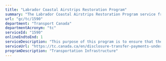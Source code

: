 ```yaml
---
title: "Labrador Coastal Airstrips Restoration Program"
summary: "The Labrador Coastal Airstrips Restoration Program service from Transport Canada is available end-to-end online, according to the GC Service Inventory."
url: "gc/tc/1590"
department: "Transport Canada"
departmentAcronym: "tc"
serviceId: "1590"
onlineEndtoEnd: 1
serviceDescription: "This purpose of this program is to ensure that the operational capability of the airstrips are maintained at the level necessary to meet Transport Canada's airport certification requirements and is intended to fulfill the Government of Canada’s commitments under the 1982 Labrador Air/Marine Services Agreement with the Province of Newfoundland and Labrador to support the restoration of airstrips along the Labrador coast."
serviceUrl: "https://tc.canada.ca/en/disclosure-transfer-payments-under-5-million#labrador-coastal-airstrips-restoration-program"
programDescription: "Transportation Infrastructure"
---
```

